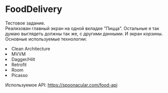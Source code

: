 # FoodDelivery

Тестовое задание.<br>
Реализован главный экран на одной вкладке "Пицца".
Остальные я так думаю выглядеть должны так же, с другими данными. 
И экран корзины.<br>
Основные используемые технологии:
<li>Clean Architecture 
<li>MVVM 
<li>Dagger/Hilt
<li>Retrofit
<li>Room
<li>Picasso

Используемое API: https://spoonacular.com/food-api
